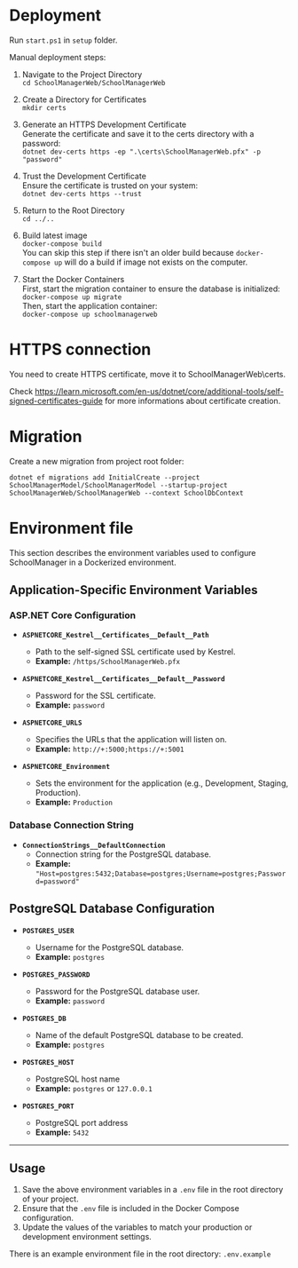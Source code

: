# Deployment

Run `start.ps1` in `setup` folder.

Manual deployment steps:

1. Navigate to the Project Directory\
`cd SchoolManagerWeb/SchoolManagerWeb`

2. Create a Directory for Certificates\
`mkdir certs`

3. Generate an HTTPS Development Certificate\
Generate the certificate and save it to the certs directory with a password:\
`dotnet dev-certs https -ep ".\certs\SchoolManagerWeb.pfx" -p "password"`

4. Trust the Development Certificate\
Ensure the certificate is trusted on your system:\
`dotnet dev-certs https --trust`

5. Return to the Root Directory\
`cd ../..`

6. Build latest image\
`docker-compose build`\
You can skip this step if there isn't an older build because `docker-compose up` will do a build if image not exists on the computer.

7. Start the Docker Containers\
First, start the migration container to ensure the database is initialized:\
`docker-compose up migrate`\
Then, start the application container:\
`docker-compose up schoolmanagerweb`


# HTTPS connection

You need to create HTTPS certificate, move it to SchoolManagerWeb\certs.

Check https://learn.microsoft.com/en-us/dotnet/core/additional-tools/self-signed-certificates-guide for more informations about certificate creation.

# Migration

Create a new migration from project root folder:

`dotnet ef migrations add InitialCreate --project SchoolManagerModel/SchoolManagerModel --startup-project SchoolManagerWeb/SchoolManagerWeb --context SchoolDbContext`

# Environment file

This section describes the environment variables used to configure SchoolManager in a Dockerized environment.

## Application-Specific Environment Variables

### ASP.NET Core Configuration
- **`ASPNETCORE_Kestrel__Certificates__Default__Path`**
  - Path to the self-signed SSL certificate used by Kestrel.
  - **Example:** `/https/SchoolManagerWeb.pfx`

- **`ASPNETCORE_Kestrel__Certificates__Default__Password`**
  - Password for the SSL certificate.
  - **Example:** `password`

- **`ASPNETCORE_URLS`**
  - Specifies the URLs that the application will listen on.
  - **Example:** `http://+:5000;https://+:5001`

- **`ASPNETCORE_Environment`**
  - Sets the environment for the application (e.g., Development, Staging, Production).
  - **Example:** `Production`

### Database Connection String
- **`ConnectionStrings__DefaultConnection`**
  - Connection string for the PostgreSQL database.
  - **Example:** `"Host=postgres:5432;Database=postgres;Username=postgres;Password=password"`

## PostgreSQL Database Configuration

- **`POSTGRES_USER`**
  - Username for the PostgreSQL database.
  - **Example:** `postgres`

- **`POSTGRES_PASSWORD`**
  - Password for the PostgreSQL database user.
  - **Example:** `password`

- **`POSTGRES_DB`**
  - Name of the default PostgreSQL database to be created.
  - **Example:** `postgres`
  
- **`POSTGRES_HOST`**
  - PostgreSQL host name
  - **Example:** `postgres` or `127.0.0.1`
  
- **`POSTGRES_PORT`**
  - PostgreSQL port address
  - **Example:** `5432`

---

## Usage

1. Save the above environment variables in a `.env` file in the root directory of your project.
2. Ensure that the `.env` file is included in the Docker Compose configuration.
3. Update the values of the variables to match your production or development environment settings.

There is an example environment file in the root directory: `.env.example`